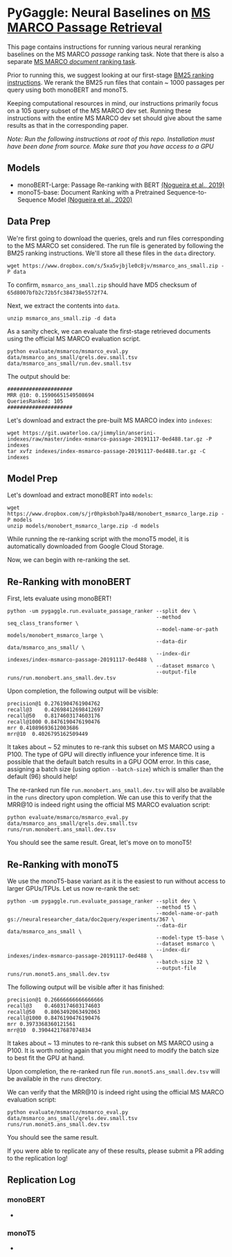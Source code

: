 # PyGaggle: Neural Baselines on [MS MARCO Passage Retrieval](https://github.com/microsoft/MSMARCO-Passage-Ranking)

This page contains instructions for running various neural reranking baselines on the MS MARCO *passage* ranking task. 
Note that there is also a separate [MS MARCO *document* ranking task](experiments-msmarco-doc.md).

Prior to running this, we suggest looking at our first-stage [BM25 ranking instructions](https://github.com/castorini/anserini/blob/master/docs/experiments-msmarco-passage.md).
We rerank the BM25 run files that contain ~ 1000 passages per query using both monoBERT and monoT5.

Keeping computational resources in mind, our instructions primarily focus on a 105 query subset of the MS MARCO dev set. 
Running these instructions with the entire MS MARCO dev set should give about the same results as that in the corresponding paper. 

*Note: Run the following instructions at root of this repo. Installation must have been done from source. Make sure that you have access to a GPU*

## Models

+ monoBERT-Large: Passage Re-ranking with BERT [(Nogueira et al., 2019)](https://arxiv.org/pdf/1901.04085.pdf)
+ monoT5-base: Document Ranking with a Pretrained Sequence-to-Sequence Model [(Nogueira et al., 2020)](https://arxiv.org/pdf/2003.06713.pdf)

## Data Prep

We're first going to download the queries, qrels and run files corresponding to the MS MARCO set considered. The run file is generated by following the BM25 ranking instructions. We'll store all these files in the `data` directory.

```
wget https://www.dropbox.com/s/5xa5vjbjle0c8jv/msmarco_ans_small.zip -P data
```

To confirm, `msmarco_ans_small.zip` should have MD5 checksum of `65d8007bfb2c72b5fc384738e5572f74`.

Next, we extract the contents into `data`. 

```
unzip msmarco_ans_small.zip -d data
```

As a sanity check, we can evaluate the first-stage retrieved documents using the official MS MARCO evaluation script.

```
python evaluate/msmarco/msmarco_eval.py data/msmarco_ans_small/qrels.dev.small.tsv data/msmarco_ans_small/run.dev.small.tsv
```

The output should be:

```
#####################
MRR @10: 0.15906651549508694
QueriesRanked: 105
#####################
```

Let's download and extract the pre-built MS MARCO index into `indexes`:

```
wget https://git.uwaterloo.ca/jimmylin/anserini-indexes/raw/master/index-msmarco-passage-20191117-0ed488.tar.gz -P indexes
tar xvfz indexes/index-msmarco-passage-20191117-0ed488.tar.gz -C indexes
```

## Model Prep

Let's download and extract monoBERT into `models`:

```
wget https://www.dropbox.com/s/jr0hpksboh7pa48/monobert_msmarco_large.zip -P models
unzip models/monobert_msmarco_large.zip -d models
```

While running the re-ranking script with the monoT5 model, it is automatically downloaded from Google Cloud Storage. 

Now, we can begin with re-ranking the set.

## Re-Ranking with monoBERT

First, lets evaluate using monoBERT!

```
python -um pygaggle.run.evaluate_passage_ranker --split dev \
	                                            --method seq_class_transformer \
	                                            --model-name-or-path models/monobert_msmarco_large \
	                                            --data-dir data/msmarco_ans_small/ \
	                                            --index-dir indexes/index-msmarco-passage-20191117-0ed488 \
	                                            --dataset msmarco \
	                                            --output-file runs/run.monobert.ans_small.dev.tsv
```

Upon completion, the following output will be visible:

```
precision@1	0.2761904761904762
recall@3	0.42698412698412697
recall@50	0.8174603174603176
recall@1000	0.8476190476190476
mrr	0.41089693612003686
mrr@10	0.4026795162509449
```

It takes about ~ 52 minutes to re-rank this subset on MS MARCO using a P100. 
The type of GPU will directly influence your inference time. 
It is possible that the default batch results in a GPU OOM error.
In this case, assigning a batch size (using option `--batch-size`) which is smaller than the default (96) should help!

The re-ranked run file `run.monobert.ans_small.dev.tsv` will also be available in the `runs` directory upon completion. 
We can use this to verify that the MRR@10 is indeed right using the official MS MARCO evaluation script:

```
python evaluate/msmarco/msmarco_eval.py data/msmarco_ans_small/qrels.dev.small.tsv runs/run.monobert.ans_small.dev.tsv
```

You should see the same result. Great, let's move on to monoT5!

## Re-Ranking with monoT5

We use the monoT5-base variant as it is the easiest to run without access to larger GPUs/TPUs. Let us now re-rank the set:

```
python -um pygaggle.run.evaluate_passage_ranker --split dev \
                                                --method t5 \
                                                --model-name-or-path gs://neuralresearcher_data/doc2query/experiments/367 \
                                                --data-dir data/msmarco_ans_small \
                                                --model-type t5-base \
                                                --dataset msmarco \
                                                --index-dir indexes/index-msmarco-passage-20191117-0ed488 \
                                                --batch-size 32 \
                                                --output-file runs/run.monot5.ans_small.dev.tsv
```

The following output will be visible after it has finished:

```
precision@1	0.26666666666666666
recall@3	0.4603174603174603
recall@50	0.8063492063492063
recall@1000	0.8476190476190476
mrr	0.3973368360121561
mrr@10	0.39044217687074834
```

It takes about ~ 13 minutes to re-rank this subset on MS MARCO using a P100. 
It is worth noting again that you might need to modify the batch size to best fit the GPU at hand.

Upon completion, the re-ranked run file `run.monot5.ans_small.dev.tsv` will be available in the `runs` directory.


We can verify that the MRR@10 is indeed right using the official MS MARCO evaluation script:

```
python evaluate/msmarco/msmarco_eval.py data/msmarco_ans_small/qrels.dev.small.tsv runs/run.monot5.ans_small.dev.tsv
```

You should see the same result.

If you were able to replicate any of these results, please submit a PR adding to the replication log!


## Replication Log

### monoBERT
+ 

### monoT5
+ 

